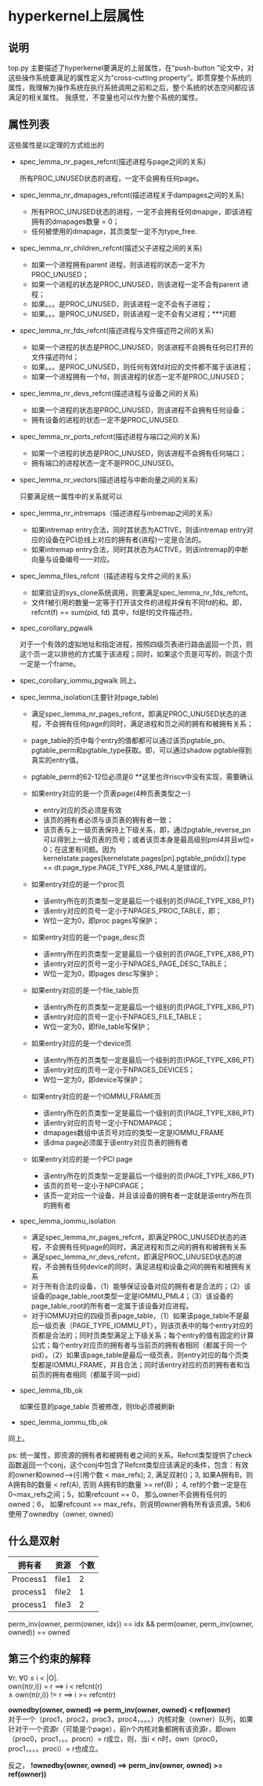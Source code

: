 
# hyperkernel上层属性

## 说明 <br>
top.py 主要描述了hyperkernel要满足的上层属性，在“push-button  ”论文中，对这些操作系统要满足的属性定义为“cross-cutting property”。即贯穿整个系统的属性，我理解为操作系统在执行系统调用之前和之后，整个系统的状态空间都应该满足的相关属性。
    我感觉，不变量也可以作为整个系统的属性。
## 属性列表<br>
这些属性是以定理的方式给出的
- spec_lemma_nr_pages_refcnt(描述进程与page之间的关系)

    所有PROC_UNUSED状态的进程，一定不会拥有任何page。
- spec_lemma_nr_dmapages_refcnt(描述进程关于dampages之间的关系)
    - 所有PROC_UNUSED状态的进程，一定不会拥有任何dmapge，即该进程拥有的dmapages数量 = 0；
    - 任何被使用的dmapage，其页类型一定不为type_free.
    
- spec_lemma_nr_children_refcnt(描述父子进程之间的关系)
    - 如果一个进程拥有parent 进程，则该进程的状态一定不为PROC_UNUSED；
    - 如果一个进程的状态是PROC_UNUSED，则该进程一定不会有parent 进程；
    - 如果。。。是PROC_UNUSED，则该进程一定不会有子进程；
    - 如果。。。是PROC_UNUSED，则该进程一定不会有父进程；***问题

- spec_lemma_nr_fds_refcnt(描述进程与文件描述符之间的关系)
    - 如果一个进程的状态是PROC_UNUSED，则该进程不会拥有任何已打开的文件描述符fd；
    - 如果。。。是PROC_UNUSED，则任何有效fd对应的文件都不属于该进程；
    - 如果一个进程拥有一个fd，则该进程的状态一定不是PROC_UNUSED；

- spec_lemma_nr_devs_refcnt(描述进程与设备之间的关系)
    - 如果一个进程的状态是PROC_UNUSED，则该进程不会拥有任何设备；
    - 拥有设备的进程的状态一定不是PROC_UNUSED.

- spec_lemma_nr_ports_refcnt(描述进程与端口之间的关系)
    - 如果一个进程的状态是PROC_UNUSED，则该进程不会拥有任何端口；
    - 拥有端口的进程状态一定不是PROC_UNUSED。

- spec_lemma_nr_vectors(描述进程与中断向量之间的关系)
    
    只要满足统一属性中的关系就可以
- spec_lemma_nr_intremaps（描述进程与intremap之间的关系）
    - 如果intremap entry合法，同时其状态为ACTIVE，则该intremap entry对应的设备在PCI总线上对应的拥有者(进程)一定是合法的。
    - 如果intremap entry合法，同时其状态为ACTIVE，则该intremap的中断向量与设备编号一一对应。
- spec_lemma_files_refcnt（描述进程与文件之间的关系）
    - 如果验证的sys_clone系统调用，则要满足spec_lemma_nr_fds_refcnt。
    - 文件f被引用的数量一定等于打开该文件的进程并保有不同fd的和。即，refcnt(f) == sum(pid, fd) 其中，fd是f的文件描述符。
- spec_corollary_pgwalk

    对于一个有效的虚拟地址和指定进程，按照四级页表进行路由返回一个页，则这个页一定以排他的方式属于该进程；同时，如果这个页是可写的，则这个页一定是一个frame。
- spec_corollary_iommu_pgwalk
    同上。
- spec_lemma_isolation(主要针对page_table)

    - 满足spec_lemma_nr_pages_refcnt，即满足PROC_UNUSED状态的进程，不会拥有任何page的同时，满足进程和页之间的拥有和被拥有关系；
    - page_table的页中每个entry的值都都可以通过该页pgtable_pn、pgtable_perm和pgtable_type获取。即，可以通过shadow pgtable得到真实的entry值。
    - pgtable_perm的62-12位必须是0 **这里也许riscv中没有实现，需要确认
    - 如果entry对应的是一个页表page(4种页表类型之一)
        - entry对应的页必须是有效
        - 该页的拥有者必须与该页表的拥有者一致；
        - 该页表与上一级页表保持上下级关系，即，通过pgtable_reverse_pn可以得到上一级页表的页号；或者该页本身是最高级别pml4并且w位= 0；在这里有问题。因为kernelstate.pages[kernelstate.pages[pn].pgtable_pn(idx)].type == dt.page_type.PAGE_TYPE_X86_PML4,是错误的。
    - 如果entry对应的是一个proc页
        - 该entry所在的页类型一定是最后一个级别的页(PAGE_TYPE_X86_PT)
        - 该entry对应的页号一定小于NPAGES_PROC_TABLE，即；
        - W位一定为0，即proc pages写保护；
    - 如果entry对应的是一个page_desc页
        - 该entry所在的页类型一定是最后一个级别的页(PAGE_TYPE_X86_PT)
        - 该entry对应的页号一定小于NPAGES_PAGE_DESC_TABLE；
        - W位一定为0，即pages desc写保护；
    - 如果entry对应的是一个file_table页
        - 该entry所在的页类型一定是最后一个级别的页(PAGE_TYPE_X86_PT)
        - 该entry对应的页号一定小于NPAGES_FILE_TABLE；
        - W位一定为0，即file_table写保护； 
    - 如果entry对应的是一个device页
        - 该entry所在的页类型一定是最后一个级别的页(PAGE_TYPE_X86_PT)
        - 该entry对应的页号一定小于NPAGES_DEVICES；
        - W位一定为0，即device写保护；
        
    - 如果entry对应的是一个IOMMU_FRAME页
        - 该entry所在的页类型一定是最后一个级别的页(PAGE_TYPE_X86_PT)
        - 该entry对应的页号一定小于NDMAPAGE；
        - dmapages数组中该页号对应的类型一定是IOMMU_FRAME
        - 该dma page必须属于该entry对应页表的拥有者
    - 如果entry对应的是一个PCI page
        - 该entry所在的页类型一定是最后一个级别的页(PAGE_TYPE_X86_PT)
        - 该页的页号一定小于NPCIPAGE；
        - 该页一定对应一个设备，并且该设备的拥有者一定就是该entry所在页的拥有者
    
    
    
- spec_lemma_iommu_isolation
    - 满足spec_lemma_nr_pages_refcnt，即满足PROC_UNUSED状态的进程，不会拥有任何page的同时，满足进程和页之间的拥有和被拥有关系
    - 满足spec_lemma_nr_devs_refcnt，即满足PROC_UNUSED状态的进程，不会拥有任何device的同时，满足进程和设备之间的拥有和被拥有关系
    - 对于所有合法的设备，（1）能够保证设备对应的拥有者是合法的；（2）该设备的page_table_root类型一定是IOMMU_PML4；（3）该设备的page_table_root的所有者一定属于该设备对应进程。
    - 对于IOMMU对应的四级页表page_table，（1）如果该page_table不是最后一级页表（PAGE_TYPE_IOMMU_PT），则该页表中的每个entry对应的页都是合法的；同时页类型满足上下级关系；每个entry的值有固定的计算公式；每个entry对应页的拥有者与当前页的拥有者相同（都属于同一个pid）。（2）如果该page_table是最后一级页表，则entry对应的每个页类型都是IOMMU_FRAME，并且合法；同时该entry对应的页的拥有者和当前页的拥有者相同（都属于同一pid）
- spec_lemma_tlb_ok

    如果任意的page_table 页被修改，则tlb必须被刷新
    
- spec_lemma_iommu_tlb_ok
    
同上。

ps: 统一属性，即资源的拥有者和被拥有者之间的关系。Refcnt类型提供了check函数返回一个conj，这个conj中包含了Refcnt类型应该满足的条件，包含：有效的owner和owned-->(引用个数 < max_refs); 2, 满足双射()；3, 如果A拥有B，则A拥有B的数量 < ref(A), 否则 A拥有B的数量 >= ref(B)； 4, ref的个数一定是在0~max_refs之间；5，如果refcount == 0， 那么owner不会拥有任何的owned；6， 如果refcount == max_refs，则说明owner拥有所有该资源。5和6使用了ownedby（owner, owned）

## 什么是双射

拥有者  | 资源  | 个数
---|---|---
Process1 | file1 | 2
process1 | file2 | 1
process1 | file3 | 2
perm_inv(owner, perm(owner, idx)) == idx &&
perm(owner, perm_inv(owner, owned)) == owned

## 第三个约束的解释

∀r. ∀0 ≤ i < |O|.<br>
own(π(r,i)) = r ==> i < refcnt(r) <br>
∧ own(π(r,i)) != r ==> i >= refcnt(r) <br>

**ownedby(owner, owned) ==> perm_inv(owner, owned) < ref(owner)**<br>
对于一个（proc1，proc2，proc3，proc4，。。。）内核对象（owner）队列，如果针对于一个资源r（可能是个page），前n个内核对象都拥有该资源r，即own（proc0，proc1，。。procn）= r成立，则，当i < n时，own（proc0，proc1，。。。proci）= r也成立。<br>

反之，
**!ownedby(owner, owned) ==> perm_inv(owner, owned) >= ref(owner))** <br>
    